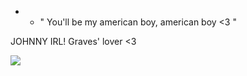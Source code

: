 - - " You'll be my american boy, american boy <3 "

JOHNNY IRL!  Graves' lover <3

![](https://files.catbox.moe/r3i78c.png)
